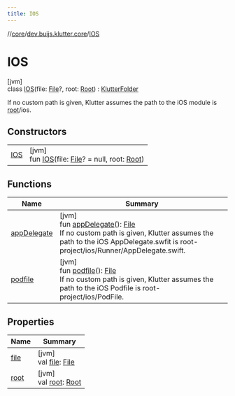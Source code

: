 ```yaml
---
title: IOS
---
```

//[core](../../../index.html)/[dev.buijs.klutter.core](../index.html)/[IOS](index.html)



# IOS



[jvm]\
class [IOS](index.html)(file: [File](https://docs.oracle.com/javase/8/docs/api/java/io/File.html)?, root: [Root](../-root/index.html)) : [KlutterFolder](../-klutter-folder/index.html)

If no custom path is given, Klutter assumes the path to the iOS module is [root](../../../../core/dev.buijs.klutter.core/-i-o-s/root.md)/ios.



## Constructors


| | |
|---|---|
| [IOS](-i-o-s.html) | [jvm]<br>fun [IOS](-i-o-s.html)(file: [File](https://docs.oracle.com/javase/8/docs/api/java/io/File.html)? = null, root: [Root](../-root/index.html)) |


## Functions


| Name | Summary |
|---|---|
| [appDelegate](app-delegate.html) | [jvm]<br>fun [appDelegate](app-delegate.html)(): [File](https://docs.oracle.com/javase/8/docs/api/java/io/File.html)<br>If no custom path is given, Klutter assumes the path to the iOS AppDelegate.swfit is root-project/ios/Runner/AppDelegate.swift. |
| [podfile](podfile.html) | [jvm]<br>fun [podfile](podfile.html)(): [File](https://docs.oracle.com/javase/8/docs/api/java/io/File.html)<br>If no custom path is given, Klutter assumes the path to the iOS Podfile is root-project/ios/PodFile. |


## Properties


| Name | Summary |
|---|---|
| [file](../-klutter-folder/file.html) | [jvm]<br>val [file](../-klutter-folder/file.html): [File](https://docs.oracle.com/javase/8/docs/api/java/io/File.html) |
| [root](../-klutter-folder/root.html) | [jvm]<br>val [root](../-klutter-folder/root.html): [Root](../-root/index.html) |

